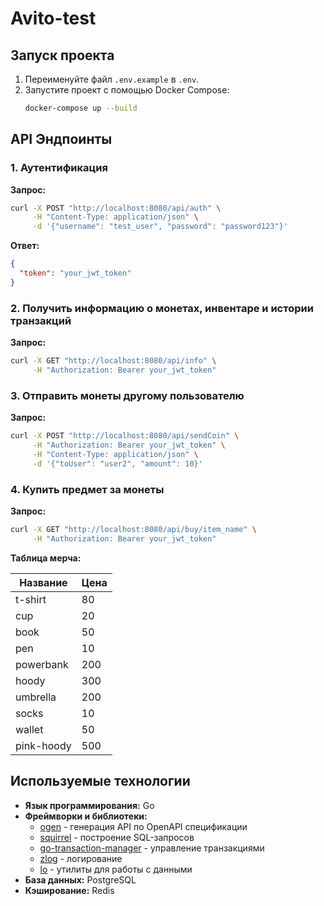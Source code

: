 # Avito-test

## Запуск проекта

1. Переименуйте файл `.env.example` в `.env`.
2. Запустите проект с помощью Docker Compose:
   ```sh
   docker-compose up --build
   ```

## API Эндпоинты

### 1. Аутентификация
**Запрос:**
```sh
curl -X POST "http://localhost:8080/api/auth" \
     -H "Content-Type: application/json" \
     -d '{"username": "test_user", "password": "password123"}'
```
**Ответ:**
```json
{
  "token": "your_jwt_token"
}
```

### 2. Получить информацию о монетах, инвентаре и истории транзакций
**Запрос:**
```sh
curl -X GET "http://localhost:8080/api/info" \
     -H "Authorization: Bearer your_jwt_token"
```

### 3. Отправить монеты другому пользователю
**Запрос:**
```sh
curl -X POST "http://localhost:8080/api/sendCoin" \
     -H "Authorization: Bearer your_jwt_token" \
     -H "Content-Type: application/json" \
     -d '{"toUser": "user2", "amount": 10}'
```

### 4. Купить предмет за монеты
**Запрос:**
```sh
curl -X GET "http://localhost:8080/api/buy/item_name" \
     -H "Authorization: Bearer your_jwt_token"
```

**Таблица мерча:**

| Название     | Цена |
|--------------|------|
| t-shirt      | 80   |
| cup          | 20   |
| book         | 50   |
| pen          | 10   |
| powerbank    | 200  |
| hoody        | 300  |
| umbrella     | 200  |
| socks        | 10   |
| wallet       | 50   |
| pink-hoody   | 500  |

## Используемые технологии
- **Язык программирования:** Go
- **Фреймворки и библиотеки:**
    - [ogen](https://github.com/ogen-go/ogen) - генерация API по OpenAPI спецификации
    - [squirrel](https://github.com/Masterminds/squirrel) - построение SQL-запросов
    - [go-transaction-manager](https://github.com/avito-tech/go-transaction-manager) - управление транзакциями
    - [zlog](https://github.com/rs/zerolog) - логирование
    - [lo](https://github.com/samber/lo) - утилиты для работы с данными
- **База данных:** PostgreSQL
- **Кэширование:** Redis


